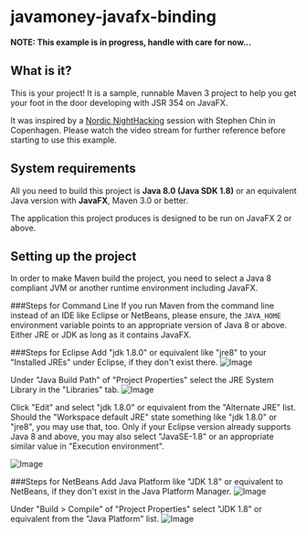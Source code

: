 javamoney-javafx-binding
========================

**NOTE: This example is in progress, handle with care for now...**

What is it?
-----------

This is your project! It is a sample, runnable Maven 3 project to help you get your foot in the door developing with JSR 354 on JavaFX. 

It was inspired by a <a href="http://www.ustream.tv/recorded/28943732">Nordic NightHacking</a> session with Stephen Chin in Copenhagen. Please watch the video stream for further reference before starting to use this example.

System requirements
-------------------

All you need to build this project is **Java 8.0 (Java SDK 1.8)** or an equivalent Java version with **JavaFX**, Maven 3.0 or better.

The application this project produces is designed to be run on JavaFX 2 or above.

Setting up the project
-------------------

In order to make Maven build the project, you need to select a Java 8 compliant JVM or another runtime environment including JavaFX. 

###Steps for Command Line
If you run Maven from the command line instead of an IDE like Eclipse or NetBeans, please ensure, the `JAVA_HOME` environment variable points to an appropriate version of Java 8 or above. Either JRE or JDK as long as it contains JavaFX.

###Steps for Eclipse
Add "jdk 1.8.0" or equivalent like "jre8" to your "Installed JREs" under Eclipse, if they don't exist there. 
![Image](/src/site/resources/images/Eclipse_JRE8_0_1.png "Add JRE to Eclipse")

Under "Java Build Path" of "Project Properties" select the JRE System Library in the "Libraries" tab.
![Image](/src/site/resources/images/Eclipse_JRE8_1.png "Java Build Path in Eclipse")


Click "Edit" and select "jdk 1.8.0" or equivalent from the "Alternate JRE" list. Should the "Workspace default JRE" state something like "jdk 1.8.0" or "jre8", you may use that, too. Only if your Eclipse version already supports Java 8 and above, you may also select "JavaSE-1.8" or an appropriate similar value in "Execution environment".

![Image](/src/site/resources/images/Eclipse_JRE8_2.png "Edit Library in Eclipse")

###Steps for NetBeans
Add Java Platform like "JDK 1.8" or equivalent to NetBeans, if they don't exist in the Java Platform Manager. 
![Image](/src/site/resources/images/NB7_JavaFX_2.png "Add Java Platform to NetBeans")

Under "Build > Compile" of "Project Properties" select "JDK 1.8" or equivalent from the "Java Platform" list. 
![Image](/src/site/resources/images/NB7_JavaFX_3.png "Project Properties in NetBeans")
